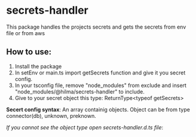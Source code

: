 # secrets-handler
This package handles the projects secrets and gets the secrets from env file or from aws

## How to use:
 1. Install the package 
 2. In setEnv or main.ts import getSecrets function and give it you secret config. 
 3. In your tsconfig file, remove "node_modules" from exclude and insert "node_modules/@hilma/secrets-handler" to include.
 4. Give to your secret object this type: ReturnType\<typeof getSecrets\>


**Secert config syntax**: 
An array containig objects. 
Object can be from type connector(db), unknown, preknown.

*If you cannot see the object type open secrets-handler.d.ts file*: 